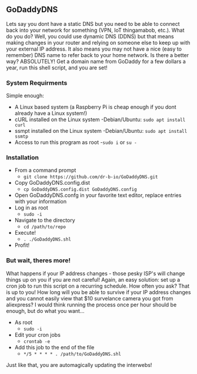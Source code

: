 ## GoDaddyDNS

Lets say you dont have a static DNS but you need to be able to connect back into your network for something (VPN, IoT thingamabob, etc.). What do you do? Well, you could use dynamic DNS (DDNS) but that means making changes in your router and relying on someone else to keep up with your external IP address. It also means you may not have a nice (easy to remember) DNS name to refer back to your home network. Is there a better way? ABSOLUTELY! Get a domain name from GoDaddy for a few dollars a year, run this shell script, and you are set!

### System Requirments

Simple enough: 
- A Linux based system (a Raspberry Pi is cheap enough if you dont already have a Linux system!)
- cURL installed on the Linux system 
    -Debian/Ubuntu: `sudo apt install curl`
- ssmpt installed on the Linux system 
    -Debian/Ubuntu: `sudo apt install ssmtp`
- Access to run this program as root 
    -`sudo i` or `su -`

### Installation

- From a command prompt
    - `git clone https://github.com/dr-b-io/GoDaddyDNS.git`
- Copy GoDaddyDNS.config.dist
    - `cp GoDaddyDNS.config.dist GoDaddyDNS.config`
- Open GoDaddyDNS.confg in your favorite text editor, replace entries with your information
- Log in as root
    - `sudo -i`
- Navigate to the directory 
    - `cd /path/to/repo`
- Execute! 
    - `. ./GoDaddyDNS.shl`
- Profit!

### But wait, theres more!

What happens if your IP address changes - those pesky ISP's will change things up on you if you are not careful! Again, an easy solution: set up a cron job to run this script on a recurring schedule. How often you ask? That is up to you! How long will you be able to survive if your IP address changes and you cannot easily view that $10 survelance camera you got from aliexpress? I would think running the process once per hour should be enough, but do what you want...

- As root 
    - `sudo -i` 
- Edit your cron jobs 
    - `crontab -e` 
- Add this job to the end of the file 
    - `*/5 * * * * . /path/to/GoDaddyDNS.shl`

Just like that, you are automagically updating the interwebs!
